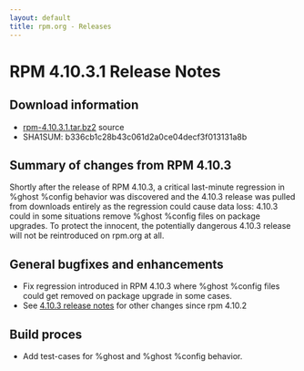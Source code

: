 ```yaml
---
layout: default
title: rpm.org - Releases
---
```


# RPM 4.10.3.1 Release Notes



## Download information
 * [rpm-4.10.3.1.tar.bz2](http://ftp.rpm.org/releases/rpm-4.10.x/rpm-4.10.3.1.tar.bz2) source
 * SHA1SUM: b336cb1c28b43c061d2a0ce04decf3f013131a8b

## Summary of changes from RPM 4.10.3

Shortly after the release of RPM 4.10.3, a critical last-minute regression
in %ghost %config behavior was discovered and the 4.10.3 release was
pulled from downloads entirely as the regression could cause data loss:
4.10.3 could in some situations remove %ghost %config files
on package upgrades.  To protect the innocent, the potentially dangerous
4.10.3 release will not be reintroduced on rpm.org at all.

## General bugfixes and enhancements
 * Fix regression introduced in RPM 4.10.3 where %ghost %config files could
   get removed on package upgrade in some cases.
 * See [4.10.3 release notes](4.10.3.html) for other changes since
   rpm 4.10.2

## Build proces
 * Add test-cases for %ghost and %ghost %config behavior.
